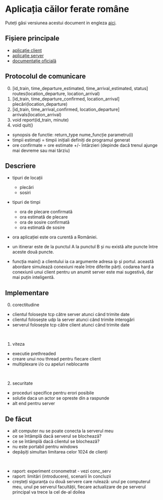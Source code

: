 # Aplicația căilor ferate române

Puteți găsi versiunea acestui document in engleza [aici](./../README.md).

## Fișiere principale

- [aplicație client](./../client.c)
- [aplicație server](./../server.c)
- [documentație oficială](./rr_raport.pdf)

## Protocolul de comunicare

0. [id_train, time_departure_estimated, time_arrival_estimated, status] routes(location_departure, location_arrival)
1. [id_train, time_departure_confirmed, location_arrival] plecări(location_departure)
2. [id_train, time_arrival_confirmed, location_departure] arrivals(location_arrival)
3. void report(id_train, minute)
4. void quit()

- synopsis de functie: return_type nume_funcție parametru(i)
- timpii estimați = timpii inițiali definiți de programul generat
- ore confirmate = ore estimate +/- întârzieri (depinde dacă trenul ajunge mai devreme sau mai târziu)

## Descriere

- tipuri de locații
    - plecări
    - sosiri

- tipuri de timpi
    - ora de plecare confirmată
    - ora estimată de plecare
    - ora de sosire confirmată
    - ora estimată de sosire

- ora aplicației este ora curentă a României.
- un itinerar este de la punctul A la punctul B și nu există alte puncte între aceste două puncte.
- funcția main() a clientului ia ca argumente adresa ip și portul. această abordare simulează conexiuni reale între diferite părți. codarea hard a conexiunii unui client pentru un anumit server este mai sugestivă, dar mai puțin inteligentă.

## Implementare

0. corectitudine

- clientul folosește tcp către server atunci când trimite date
- clientul folosește udp la server atunci când trimite interogări
- serverul folosește tcp către client atunci când trimite date

<br>

1. viteza
	
- executie prethreaded
- creare unui nou thread pentru fiecare client
- multiplexare i/o cu ​​apeluri neblocante

<br>

2. securitate

- proceduri specifice pentru erori posibile
- solutie daca un actor se opreste din a raspunde
- alt end pentru server

## De făcut

- alt computer nu se poate conecta la serverul meu
- ce se întâmplă dacă serverul se blochează?
- ce se întâmplă dacă clientul se blochează?
- nu este portabil pentru windows
- depășiți simultan limitarea celor 1024 de clienți

<br>

- raport: experiment cronometrat - vezi conc_serv
- raport: limitări (introducere), scenarii în concluzii
- creșteți siguranța cu două servere care rulează: unul pe computerul meu, unul pe serverul facultății, fiecare actualizare de pe serverul principal va trece la cel de-al doilea
